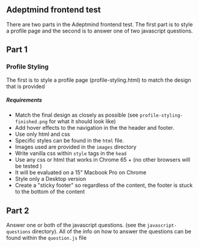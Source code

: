 ## Adeptmind frontend test

There are two parts in the Adeptmind frontend test. The first part is to style a profile page and the second is to answer one of two javascript questions.

## Part 1

### Profile Styling

The first is to style a profile page (profile-styling.html) to match the design that is provided

##### Requirements

- Match the final design as closely as possible (see `profile-styling-finished.png` 
for what it should look like)
- Add hover effects to the navigation in the the header and footer.
- Use only html and css
- Specific styles can be found in the `html` file.
- Images used are provided in the `images` directory
- Write vanilla css within `style` tags in the `head`
- Use any css or html that works in Chrome 65 + (no other browsers will be tested )
- It will be evaluated on a 15" Macbook Pro on Chrome
- Style only a Desktop version
- Create a "sticky footer" so regardless of the content, the footer is stuck to the 
  bottom of the content

## Part 2

Answer one or both of the javascript questions. (see the `javascript-questions` directory).
All of the info on how to answer the questions can be found within the `question.js` file

